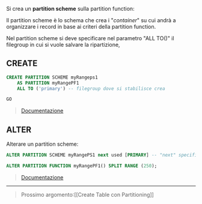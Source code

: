 
Si crea un **partition scheme** sulla partition function:

Il partition scheme è lo schema che crea i "*container*" su cui andrà a organizzare i record in base ai criteri della partition function.

Nel partition scheme si deve specificare nel parametro "ALL TO()" il filegroup in cui si vuole salvare la ripartizione,

## CREATE

``` SQL
CREATE PARTITION SCHEME myRangeps1
    AS PARTITION myRangePF1
    ALL TO ('primary') -- filegroup dove si stabilisce crea

GO
```

>[Documentazione](https://learn.microsoft.com/en-us/sql/t-sql/statements/create-partition-scheme-transact-sql?view=sql-server-ver16)



## ALTER

Alterare un partition scheme:

``` SQL
ALTER PARTITION SCHEME myRangePS1 next used [PRIMARY] -- "next" specifica in che filegroup aggiungere la "scatola" in cui va il record

ALTER PARTITION FUNCTION myRangePF1() SPLIT RANGE (250);
```

>[Documentazione](https://learn.microsoft.com/en-us/sql/t-sql/statements/alter-partition-scheme-transact-sql?view=sql-server-ver16)

---
>Prossimo argomento:[[Create Table con Partitioning]]